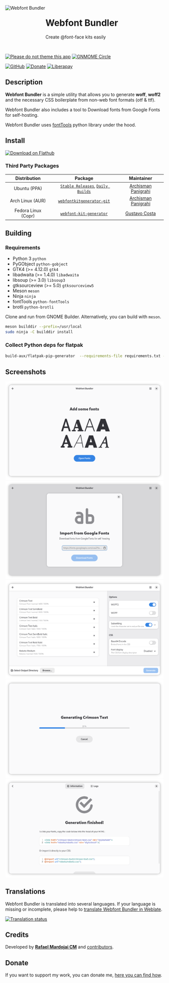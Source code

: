 <img src="brand/icon.svg" alt="Webfont Bundler" width="128" height="128" align="left"/> 

# Webfont Bundler

Create @font-face kits easily

<br/>

[![Please do not theme this app](https://stopthemingmy.app/badge.svg)](https://stopthemingmy.app) 
[![GNMOME Circle](https://gitlab.gnome.org/Teams/Circle/-/raw/master/assets/button/badge.svg)](https://circle.gnome.org/)

[![GitHub](https://img.shields.io/github/license/rafaelmardojai/WebfontKitGenerator.svg)](https://github.com/rafaelmardojai/WebfontKitGenerator/blob/master/COPYING)
[![Donate](https://img.shields.io/badge/PayPal-Donate-gray.svg?style=flat&logo=paypal&colorA=0071bb&logoColor=fff)](https://paypal.me/RafaelMardojaiCM)
[![Liberapay](https://img.shields.io/liberapay/receives/rafaelmardojai.svg?logo=liberapay)](https://liberapay.com/rafaelmardojai/donate)


## Description
**Webfont Bundler** is a simple utility that allows you to generate **woff**, **woff2** and the necessary CSS boilerplate from non-web font formats (otf & ttf).

Webfont Bundler also includes a tool to Download fonts from Google Fonts for self-hosting.

Webfont Bundler uses [fontTools](https://github.com/fonttools/fonttools) python library under the hood.

## Install
<a href="https://flathub.org/apps/details/com.rafaelmardojai.WebfontKitGenerator"><img width="240" alt="Download on Flathub" src="https://flathub.org/api/badge?svg&locale=en"/></a>

### Third Party Packages

| Distribution | Package | Maintainer |
|:-:|:-:|:-:|
| Ubuntu (PPA) | [`Stable Releases`](https://launchpad.net/~apandada1/+archive/ubuntu/webfontkitgenerator), [`Daily Builds`](https://launchpad.net/~apandada1/+archive/ubuntu/webfontkitgenerator-daily) | [Archisman Panigrahi](https://github.com/apandada1) |
| Arch Linux (AUR) | [`webfontkitgenerator-git`](https://aur.archlinux.org/packages/webfontkitgenerator-git/) | [Archisman Panigrahi](https://github.com/apandada1) |
| Fedora Linux (Copr) | [`webfont-kit-generator`](https://copr.fedorainfracloud.org/coprs/xfgusta/webfont-kit-generator/) | [Gustavo Costa](https://github.com/xfgusta)|

## Building

### Requirements

- Python 3 `python`
- PyGObject `python-gobject`
- GTK4 (>= 4.12.0) `gtk4`
- libadwaita (>= 1.4.0) `libadwaita`
- libsoup (>= 3.0) `libsoup3`
- gtksourceview (>= 5.0) `gtksourceview5`
- Meson `meson`
- Ninja `ninja`
- fontTools `python-fontTools`
- brotli `python-brotli`

Clone and run from GNOME Builder.
Alternatively, you can build with `meson`.
```bash
meson builddir --prefix=/usr/local
sudo ninja -C builddir install
```

### Collect Python deps for flatpak

```bash
build-aux/flatpak-pip-generator  --requirements-file requirements.txt --output=build-aux/python3-requirements
```

## Screenshots

<p align="center">
  <img src="brand/screenshots/1.png"/>
  <img src="brand/screenshots/2.png"/>
  <img src="brand/screenshots/3.png"/>
  <img src="brand/screenshots/4.png"/>
  <img src="brand/screenshots/5.png"/>
</p>

## Translations
Webfont Bundler is translated into several languages. If your language is missing or incomplete, please help to [translate Webfont Bundler in Weblate](https://hosted.weblate.org/engage/webfont-bundler/).

[![Translation status](https://hosted.weblate.org/widget/webfont-bundler/webfont-bundler/horizontal-auto.svg)](https://hosted.weblate.org/engage/webfont-bundler/)

## Credits
Developed by **[Rafael Mardojai CM](https://github.com/rafaelmardojai)** and [contributors](https://github.com/rafaelmardojai/WebfontKitGenerator/graphs/contributors).

## Donate
If you want to support my work, you can donate me, [here you can find how](https://rafaelmardojai.com/donate/).
